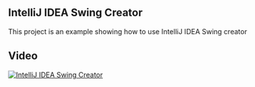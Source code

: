 IntelliJ IDEA Swing Creator
---------------------------------------------

This project is an example showing how to use IntelliJ IDEA Swing creator


Video
-----

[![IntelliJ IDEA Swing Creator](http://img.youtube.com/vi/JkMnHh7n3lk/0.jpg)](http://www.youtube.com/watch?v=JkMnHh7n3lk "IntelliJ IDEA Swing Creator")
